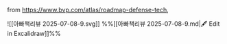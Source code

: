 from https://www.bvp.com/atlas/roadmap-defense-tech, 

![[아빠책리뷰 2025-07-08-9.svg]]
%%[[아빠책리뷰 2025-07-08-9.md|🖋 Edit in Excalidraw]]%%